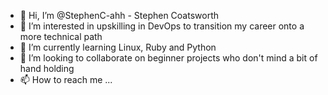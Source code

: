 - 👋 Hi, I’m @StephenC-ahh - Stephen Coatsworth
- 👀 I’m interested in upskilling in DevOps to transition my career onto a more technical path
- 🌱 I’m currently learning Linux, Ruby and Python
- 💞️ I’m looking to collaborate on beginner projects who don't mind a bit of hand holding
- 📫 How to reach me ...

<!---
StephenC-ahh/StephenC-ahh is a ✨ special ✨ repository because its `README.md` (this file) appears on your GitHub profile.
You can click the Preview link to take a look at your changes.
--->
